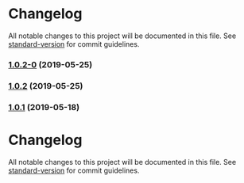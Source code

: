 # Changelog

All notable changes to this project will be documented in this file. See [standard-version](https://github.com/conventional-changelog/standard-version) for commit guidelines.

### [1.0.2-0](https://github.com/simoneb/axios-hooks/compare/v1.0.2...v1.0.2-0) (2019-05-25)



### [1.0.2](https://github.com/simoneb/axios-hooks/compare/v1.0.1...v1.0.2) (2019-05-25)



### [1.0.1](https://github.com/simoneb/axios-hooks/compare/v1.0.0...v1.0.1) (2019-05-18)



# Changelog

All notable changes to this project will be documented in this file. See [standard-version](https://github.com/conventional-changelog/standard-version) for commit guidelines.
